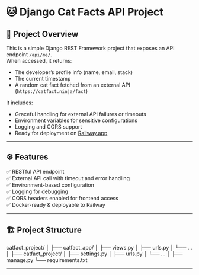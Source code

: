 # 🐱 Django Cat Facts API Project

## 📘 Project Overview
This is a simple Django REST Framework project that exposes an API endpoint `/api/me/`.  
When accessed, it returns:
- The developer’s profile info (name, email, stack)
- The current timestamp
- A random cat fact fetched from an external API (`https://catfact.ninja/fact`)

It includes:
- Graceful handling for external API failures or timeouts
- Environment variables for sensitive configurations
- Logging and CORS support
- Ready for deployment on [Railway.app](https://railway.app)

---

## ⚙️ Features
✅ RESTful API endpoint  
✅ External API call with timeout and error handling  
✅ Environment-based configuration  
✅ Logging for debugging  
✅ CORS headers enabled for frontend access  
✅ Docker-ready & deployable to Railway  

---

## 🏗️ Project Structure
catfact_project/
│
├── catfact_app/
│ ├── views.py
│ ├── urls.py
│ └── ...
│
├── catfact_project/
│ ├── settings.py
│ ├── urls.py
│ └── ...
│
├── manage.py
└── requirements.txt

---

